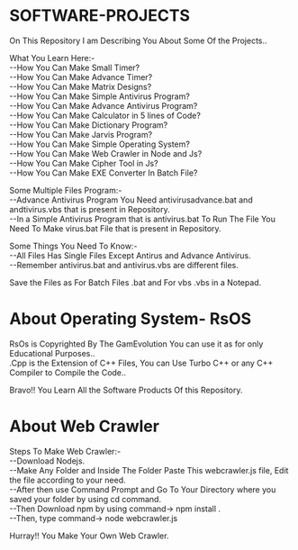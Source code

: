 # SOFTWARE-PROJECTS
On This Repository I am Describing You About Some Of the Projects..<br/>

What You Learn Here:-<br/>
--How You Can Make Small Timer?<br/>
--How You Can Make Advance Timer?<br/>
--How You Can Make Matrix Designs?<br/>
--How You Can Make Simple Antivirus Program?<br/>
--How You Can Make Advance Antivirus Program?<br/>
--How You Can Make Calculator in 5 lines of Code?<br/>
--How You Can Make Dictionary Program?<br/>
--How You Can Make Jarvis Program?<br/>
--How You Can Make Simple Operating System?<br/>
--How You Can Make Web Crawler in Node and Js?<br/>
--How You Can Make Cipher Tool in Js?<br/>
--How You Can Make EXE Converter In Batch File?<br/>

Some Multiple Files Program:-<br/>
--Advance Antivirus Program You Need antivirusadvance.bat and andtivirus.vbs that is present in Repository.<br/>
--In a Simple Antivirus Program that is antivirus.bat To Run The File You Need To Make virus.bat File that is present in Repository.<br/>

Some Things You Need To Know:-<br/>
--All Files Has Single Files Except Antirus and Advance Antivirus.<br/>
--Remember antivirus.bat and antivirus.vbs are different files.<br/>

Save the Files as For Batch Files .bat and For vbs .vbs in a Notepad.<br/>

# About Operating System- RsOS

RsOs is Copyrighted By The GamEvolution You can use it as for only Educational Purposes..<br/>
.Cpp is the Extension of C++ Files, You can Use Turbo C++ or any C++ Compiler to Compile the Code..<br/>

Bravo!! You Learn All the Software Products Of this Repository.

# About Web Crawler
Steps To Make Web Crawler:-<br/>
--Download Nodejs.<br/>
--Make Any Folder and Inside The Folder Paste This webcrawler.js file, Edit the file according to your need.<br/>
--After then use Command Prompt and Go To Your Directory where you saved your folder by using cd command.<br/>
--Then Download npm by using command-> npm install .<br/>
--Then, type command-> node webcrawler.js <br/>

Hurray!! You Make Your Own Web Crawler.





